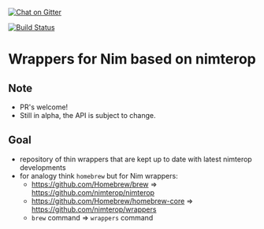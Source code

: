 [![Chat on Gitter](https://badges.gitter.im/gitterHQ/gitter.png)](https://gitter.im/nimgen/Lobby)

[//]: # (TODO: appveyor Build status)

[![Build Status](https://travis-ci.org/nimterop/nimterop.svg?branch=master)](https://travis-ci.org/nimterop/nimterop)

# Wrappers for Nim based on nimterop

## Note
* PR's welcome!
* Still in alpha, the API is subject to change.

## Goal
* repository of thin wrappers that are kept up to date with latest nimterop developments
* for analogy think `homebrew` but for Nim wrappers:
  - https://github.com/Homebrew/brew => https://github.com/nimterop/nimterop
  - https://github.com/Homebrew/homebrew-core => https://github.com/nimterop/wrappers
  - `brew` command => `wrappers` command
